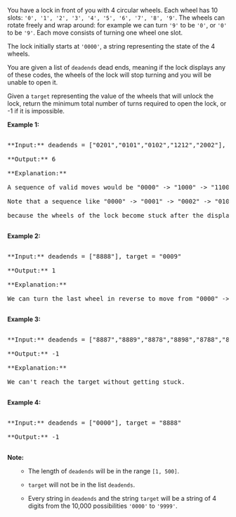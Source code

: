 

You have a lock in front of you with 4 circular wheels.  Each wheel has 10 slots: `'0', '1', '2', '3', '4', '5', '6', '7', '8', '9'`.  The wheels can rotate freely and wrap around: for example we can turn `'9'` to be `'0'`, or `'0'` to be `'9'`.  Each move consists of turning one wheel one slot.



The lock initially starts at `'0000'`, a string representing the state of the 4 wheels.



You are given a list of `deadends` dead ends, meaning if the lock displays any of these codes, the wheels of the lock will stop turning and you will be unable to open it.



Given a `target` representing the value of the wheels that will unlock the lock, return the minimum total number of turns required to open the lock, or -1 if it is impossible.


**Example 1:**<br />
<pre>
**Input:** deadends = ["0201","0101","0102","1212","2002"], target = "0202"
**Output:** 6
**Explanation:**
A sequence of valid moves would be "0000" -> "1000" -> "1100" -> "1200" -> "1201" -> "1202" -> "0202".
Note that a sequence like "0000" -> "0001" -> "0002" -> "0102" -> "0202" would be invalid,
because the wheels of the lock become stuck after the display becomes the dead end "0102".
</pre>


**Example 2:**<br />
<pre>
**Input:** deadends = ["8888"], target = "0009"
**Output:** 1
**Explanation:**
We can turn the last wheel in reverse to move from "0000" -> "0009".
</pre>


**Example 3:**<br />
<pre>
**Input:** deadends = ["8887","8889","8878","8898","8788","8988","7888","9888"], target = "8888"
**Output:** -1
**Explanation:**
We can't reach the target without getting stuck.
</pre>


**Example 4:**<br />
<pre>
**Input:** deadends = ["0000"], target = "8888"
**Output:** -1
</pre>


**Note:**<br>
<ol>
- The length of `deadends` will be in the range `[1, 500]`.
- `target` will not be in the list `deadends`.
- Every string in `deadends` and the string `target` will be a string of 4 digits from the 10,000 possibilities `'0000'` to `'9999'`.
</ol>

